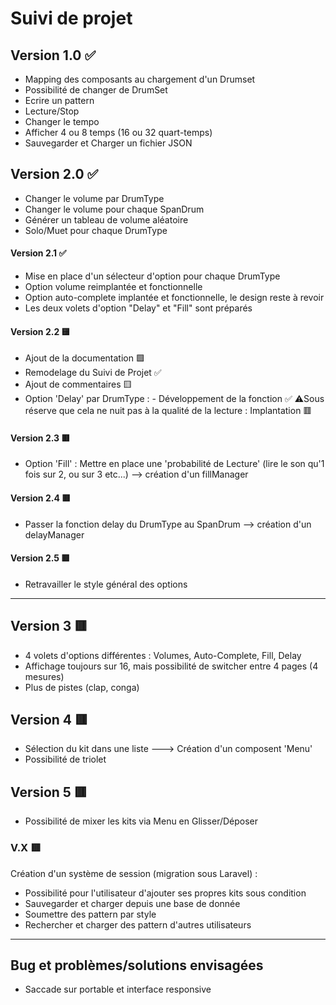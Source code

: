 # Suivi de projet

## Version 1.0 ✅
- Mapping des composants au chargement d'un Drumset
- Possibilité de changer de DrumSet
- Ecrire un pattern
- Lecture/Stop
- Changer le tempo
- Afficher 4 ou 8 temps (16 ou 32 quart-temps)
- Sauvegarder et Charger un fichier JSON

## Version 2.0 ✅
- Changer le volume par DrumType
- Changer le volume pour chaque SpanDrum
- Générer un tableau de volume aléatoire 
- Solo/Muet pour chaque DrumType 

#### Version 2.1 ✅

- Mise en place d'un sélecteur d'option pour chaque DrumType
- Option volume reimplantée et fonctionnelle
- Option auto-complete implantée et fonctionnelle, le design reste à revoir
- Les deux volets d'option "Delay" et "Fill" sont préparés

#### Version 2.2 🟨
- Ajout de la documentation 🟩
- Remodelage du Suivi de Projet ✅
- Ajout de commentaires 🟨
- Option 'Delay' par DrumType :
        - Développement de la fonction ✅
⚠️Sous réserve que cela ne nuit pas à la qualité de la lecture : Implantation 🟥

#### Version 2.3 🟥
- Option 'Fill' : Mettre en place une 'probabilité de Lecture' (lire le son qu'1 fois sur 2, ou sur 3 etc...) --> création d'un fillManager

#### Version 2.4 🟥
- Passer la fonction delay du DrumType au SpanDrum --> création d'un delayManager

#### Version 2.5 🟥
- Retravailler le style général des options
----
## Version 3 🟥
- 4 volets d'options différentes : Volumes, Auto-Complete, Fill, Delay
- Affichage toujours sur 16, mais possibilité de switcher entre 4 pages (4 mesures)
- Plus de pistes (clap, conga)


## Version 4 🟥
- Sélection du kit dans une liste ---> Création d'un composent 'Menu'
- Possibilité de triolet

## Version 5 🟥
- Possibilité de mixer les kits via Menu en Glisser/Déposer

### V.X 🟥
Création d'un système de session (migration sous Laravel) :
- Possibilité pour l'utilisateur d'ajouter ses propres kits sous condition
- Sauvegarder et charger depuis une base de donnée
- Soumettre des pattern par style
- Rechercher et charger des pattern d'autres utilisateurs

----
## Bug et problèmes/solutions envisagées 
- Saccade sur portable et interface responsive






